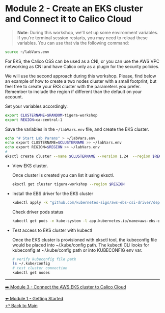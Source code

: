 # Module 2 - Create an EKS cluster and Connect it to Calico Cloud

> **Note**: During this workshop, we'll set up some environment variables. If you're terminal session restarts, you may need to reload these variables. You can use that via the following command: <p>
```bash
source ~/labVars.env
```

For EKS, the Calico OSS can be used as a CNI, or you can use the AWS VPC networking as CNI and have Calico only as a plugin for the security policies. 

We will use the second approach during this workshop. Please, find below an example of how to create a two nodes cluster with a small footprint, but feel free to create your EKS cluster with the parameters you prefer. Remember to include the region if different than the default on your account.

Set your variables accordingly.

```bash 
export CLUSTERNAME=$RANDOM-tigera-workshop
export REGION=ca-central-1
```

Save the variables in the `~/labVars.env` file, and create the EKS cluster.

```bash
echo "# Start Lab Params" > ~/labVars.env
echo export CLUSTERNAME=$CLUSTERNAME >> ~/labVars.env
echo export REGION=$REGION >> ~/labVars.env
#
eksctl create cluster --name $CLUSTERNAME --version 1.24  --region $REGION --node-type m5.xlarge
```

- View EKS cluster.

  Once cluster is created you can list it using eksctl.
  
  ```bash
  eksctl get cluster tigera-workshop --region $REGION
  ```

- Install the EBS driver for the EKS cluster

  ```bash
  kubectl apply -k "github.com/kubernetes-sigs/aws-ebs-csi-driver/deploy/kubernetes/overlays/stable/?ref=release-1.15"
  ```
  
  Check driver pods status
  
  ```bash
  kubectl get pods -n kube-system -l app.kubernetes.io/name=aws-ebs-csi-driver
  ```

- Test access to EKS cluster with kubectl

  Once the EKS cluster is provisioned with eksctl tool, the kubeconfig file would be placed into ~/.kube/config path. The kubectl CLI looks for kubeconfig at ~/.kube/config path or into KUBECONFIG env var.

  ```bash
  # verify kubeconfig file path
  ls ~/.kube/config
  # test cluster connection
  kubectl get nodes
  ```

--- 

[:arrow_right: Module 3 - Connect the AWS EKS cluster to Calico Cloud](/modules/module-3-connect-calicocloud.md)  <br>

[:arrow_left: Module 1 - Getting Started](/modules/module-1-getting-started.md)    
[:leftwards_arrow_with_hook: Back to Main](/README.md)  